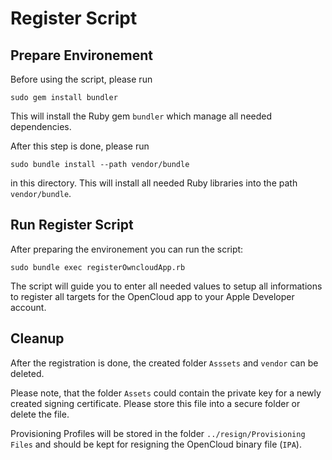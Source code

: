 # Register Script



## Prepare Environement

Before using the script, please run 

```
sudo gem install bundler
```

This will install the Ruby gem  `bundler` which manage all needed dependencies.

After this step is done, please run

```
sudo bundle install --path vendor/bundle
```

in this directory. This will install all needed Ruby libraries into the path `vendor/bundle`.



## Run Register Script

After preparing the environement you can run the script:

```
sudo bundle exec registerOwncloudApp.rb
```

The script will guide you to enter all needed values to setup all informations to register all targets for the OpenCloud app to your Apple Developer account.



## Cleanup

After the registration is done, the created folder `Asssets` and `vendor` can be deleted.

Please note, that the folder `Assets` could contain the private key for a newly created signing certificate. Please store this file into a secure folder or delete the file.

Provisioning Profiles will be stored in the folder `../resign/Provisioning Files` and should be kept for resigning the OpenCloud binary file (`IPA`).

